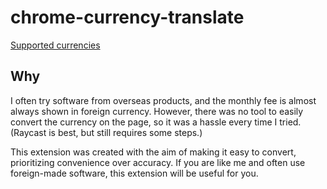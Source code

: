 # chrome-currency-translate

[Supported currencies](src/core/currencies.ts)

## Why

I often try software from overseas products, and the monthly fee is almost always shown in foreign currency. However, there was no tool to easily convert the currency on the page, so it was a hassle every time I tried.
(Raycast is best, but still requires some steps.)

This extension was created with the aim of making it easy to convert, prioritizing convenience over accuracy. If you are like me and often use foreign-made software, this extension will be useful for you.
